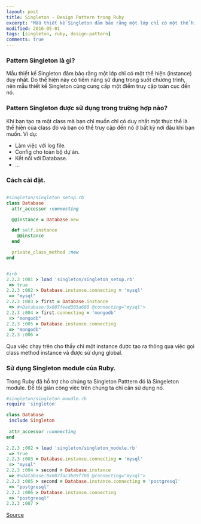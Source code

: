 ```yaml
---
layout: post
title: Singleton - Design Pattern trong Ruby
excerpt: "Mẫu thiết kế Singleton đảm bảo rằng một lớp chỉ có một thể hiện (instance) duy nhất. Do thể hiện này có tiềm năng sử dụng trong suốt chương trình, nên mẫu thiết kế Singleton cũng cung cấp một điểm truy cập toàn cục đến nó."
modified: 2016-05-01
tags: [singleton, ruby, design-pattern]
comments: true
---
```

### Pattern Singleton là gì?

Mẫu thiết kế Singleton đảm bảo rằng một lớp chỉ có một thể hiện (instance) duy nhất. Do thể hiện này có tiềm năng sử dụng trong suốt chương trình, nên mẫu thiết kế Singleton cũng cung cấp một điểm truy cập toàn cục đến nó.
### Pattern Singleton được sử dụng trong trường hợp nào?

Khi bạn tạo ra một class mà bạn chỉ muốn chỉ có duy nhất một thực thể là thể hiện của class đó và bạn có thể truy cập đến nó ở bất kỳ nơi đâu khi bạn muốn. Ví dụ:

* Làm việc với log file.
* Config cho toàn bộ dự án.
* Kết nối với Database.
* ...

### Cách cài đặt.

``` ruby

#singleton/singleton_setup.rb
class Database
  attr_accessor :connecting

  @@instance = Database.new

  def self.instance
    @@instance
  end

  private_class_method :new
end
```

``` ruby

#irb
2.2.3 :001 > load 'singleton/singleton_setup.rb'
 => true 
2.2.3 :002 > Database.instance.connecting = 'mysql'
 => "mysql" 
2.2.3 :003 > first = Database.instance
 => #<Database:0x007feed305a680 @connecting="mysql"> 
2.2.3 :004 > first.connecting = 'mongodb'
 => "mongodb" 
2.2.3 :005 > Database.instance.connecting
 => "mongodb" 
2.2.3 :006 > 
```
Qua việc chạy trên cho thấy chỉ một instance được tao ra thông qua việc gọi class method instance và được sử dụng global.

### Sử dụng Singleton module của Ruby.

Trong Ruby đã hỗ trợ cho chúng ta Singleton Patttern đó là Singeleton module. Để tối giản công việc trên chúng ta chỉ cần sử dụng nó.


 ``` ruby
 #singleton/singleton_moudle.rb
 require 'singleton'

class Database
  include Singleton
  
  attr_accessor :connecting
end

```


``` ruby
2.2.3 :002 > load 'singleton/singleton_module.rb'
 => true 
2.2.3 :003 > Database.instance.connecting = 'mysql'
 => "mysql" 
2.2.3 :004 > second = Database.instance
 => #<Database:0x007fac3b09f788 @connecting="mysql"> 
2.2.3 :005 > second = Database.instance.connecting = 'postgresql'
 => "postgresql" 
2.2.3 :006 > Database.instance.connecting
 => "postgresql" 
2.2.3 :007 > 
```

[Source](https://github.com/Nguyenanh/design-pattern)
